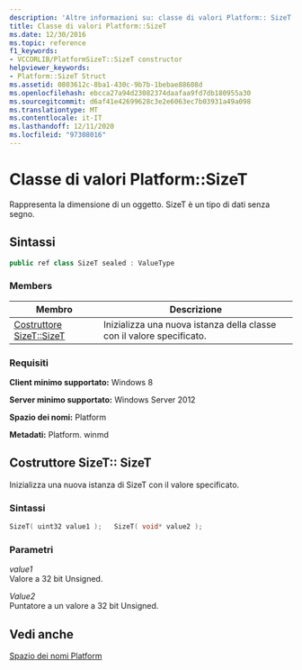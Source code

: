 ```yaml
---
description: 'Altre informazioni su: classe di valori Platform:: SizeT'
title: Classe di valori Platform::SizeT
ms.date: 12/30/2016
ms.topic: reference
f1_keywords:
- VCCORLIB/PlatformSizeT::SizeT constructor
helpviewer_keywords:
- Platform::SizeT Struct
ms.assetid: 0803612c-8ba1-430c-9b7b-1bebae88608d
ms.openlocfilehash: ebcca27a94d23082374daafaa9fd7db180955a30
ms.sourcegitcommit: d6af41e42699628c3e2e6063ec7b03931a49a098
ms.translationtype: MT
ms.contentlocale: it-IT
ms.lasthandoff: 12/11/2020
ms.locfileid: "97308016"
---
```

# <a name="platformsizet-value-class"></a>Classe di valori Platform::SizeT

Rappresenta la dimensione di un oggetto. SizeT è un tipo di dati senza segno.

## <a name="syntax"></a>Sintassi

```cpp
public ref class SizeT sealed : ValueType
```

### <a name="members"></a>Members

|Membro|Descrizione|
|------------|-----------------|
|[Costruttore SizeT::SizeT](#ctor)|Inizializza una nuova istanza della classe con il valore specificato.|

### <a name="requirements"></a>Requisiti

**Client minimo supportato:** Windows 8

**Server minimo supportato:** Windows Server 2012

**Spazio dei nomi:** Platform

**Metadati:** Platform. winmd

## <a name="sizetsizet-constructor"></a><a name="ctor"></a> Costruttore SizeT:: SizeT

Inizializza una nuova istanza di SizeT con il valore specificato.

### <a name="syntax"></a>Sintassi

```cpp
SizeT( uint32 value1 );   SizeT( void* value2 );
```

### <a name="parameters"></a>Parametri

*value1*<br/>
Valore a 32 bit Unsigned.

*Value2*<br/>
Puntatore a un valore a 32 bit Unsigned.

## <a name="see-also"></a>Vedi anche

[Spazio dei nomi Platform](../cppcx/platform-namespace-c-cx.md)
